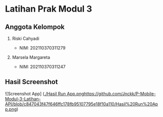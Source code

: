 # Latihan Prak Modul 3

## Anggota Kelompok
1. Riski Cahyadi
   - NIM: 202110370311279

2. Marsela Margareta
   - NIM: 202110370311247

## Hasil Screenshot

![Screenshot App]
([./Hasil Run App.png](https://github.com/Jnckk/P-Mobile-Modul-3-Latihan-API/blob/c847043f47f646ffc178fb95107795e18f10a110/Hasil%20Run%20App.png)https://github.com/Jnckk/P-Mobile-Modul-3-Latihan-API/blob/c847043f47f646ffc178fb95107795e18f10a110/Hasil%20Run%20App.png)
